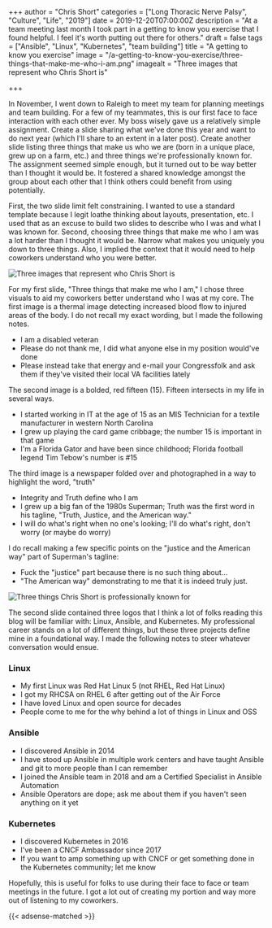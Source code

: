 +++
author = "Chris Short"
categories = ["Long Thoracic Nerve Palsy", "Culture", "Life", "2019"]
date = 2019-12-20T07:00:00Z
description = "At a team meeting last month I took part in a getting to know you exercise that I found helpful. I feel it's worth putting out there for others."
draft = false
tags = ["Ansible", "Linux", "Kubernetes", "team building"]
title = "A getting to know you exercise"
image = "/a-getting-to-know-you-exercise/three-things-that-make-me-who-i-am.png"
imagealt = "Three images that represent who Chris Short is"

+++

In November, I went down to Raleigh to meet my team for planning meetings and team building. For a few of my teammates, this is our first face to face interaction with each other ever. My boss wisely gave us a relatively simple assignment. Create a slide sharing what we've done this year and want to do next year (which I'll share to an extent in a later post). Create another slide listing three things that make us who we are (born in a unique place, grew up on a farm, etc.) and three things we're professionally known for. The assignment seemed simple enough, but it turned out to be way better than I thought it would be. It fostered a shared knowledge amongst the group about each other that I think others could benefit from using potentially.

First, the two slide limit felt constraining. I wanted to use a standard template because I legit loathe thinking about layouts, presentation, etc. I used that as an excuse to build two slides to describe who I was and what I was known for. Second, choosing three things that make me who I am was a lot harder than I thought it would be. Narrow what makes you uniquely you down to three things. Also, I implied the context that it would need to help coworkers understand who you were better.

![Three images that represent who Chris Short is](/a-getting-to-know-you-exercise/three-things-that-make-me-who-i-am.png)

For my first slide, "Three things that make me who I am," I chose three visuals to aid my coworkers better understand who I was at my core. The first image is a thermal image detecting increased blood flow to injured areas of the body. I do not recall my exact wording, but I made the following notes.

* I am a disabled veteran
* Please do not thank me, I did what anyone else in my position would've done
* Please instead take that energy and e-mail your Congressfolk and ask them if they've visited their local VA facilities lately

The second image is a bolded, red fifteen (15). Fifteen intersects in my life in several ways.

* I started working in IT at the age of 15 as an MIS Technician for a textile manufacturer in western North Carolina
* I grew up playing the card game cribbage; the number 15 is important in that game
* I'm a Florida Gator and have been since childhood; Florida football legend Tim Tebow's number is #15

The third image is a newspaper folded over and photographed in a way to highlight the word, "truth"

* Integrity and Truth define who I am
* I grew up a big fan of the 1980s Superman; Truth was the first word in his tagline, "Truth, Justice, and the American way."
* I will do what's right when no one's looking; I'll do what's right, don't worry (or maybe do worry)

I do recall making a few specific points on the "justice and the American way" part of Superman's tagline:

* Fuck the "justice" part because there is no such thing about...
* "The American way" demonstrating to me that it is indeed truly just.

![Three things Chris Short is professionally known for](/a-getting-to-know-you-exercise/professionally-known-for.png)

The second slide contained three logos that I think a lot of folks reading this blog will be familiar with: Linux, Ansible, and Kubernetes. My professional career stands on a lot of different things, but these three projects define mine in a foundational way. I made the following notes to steer whatever conversation would ensue.

### Linux

* My first Linux was Red Hat Linux 5 (not RHEL, Red Hat Linux)
* I got my RHCSA on RHEL 6 after getting out of the Air Force
* I have loved Linux and open source for decades
* People come to me for the why behind a lot of things in Linux and OSS

### Ansible

* I discovered Ansible in 2014
* I have stood up Ansible in multiple work centers and have taught Ansible and git to more people than I can remember
* I joined the Ansible team in 2018 and am a Certified Specialist in Ansible Automation
* Ansible Operators are dope; ask me about them if you haven't seen anything on it yet

### Kubernetes

* I discovered Kubernetes in 2016
* I've been a CNCF Ambassador since 2017
* If you want to amp something up with CNCF or get something done in the Kubernetes community; let me know

Hopefully, this is useful for folks to use during their face to face or team meetings in the future. I got a lot out of creating my portion and way more out of listening to my coworkers.

{{< adsense-matched >}}
